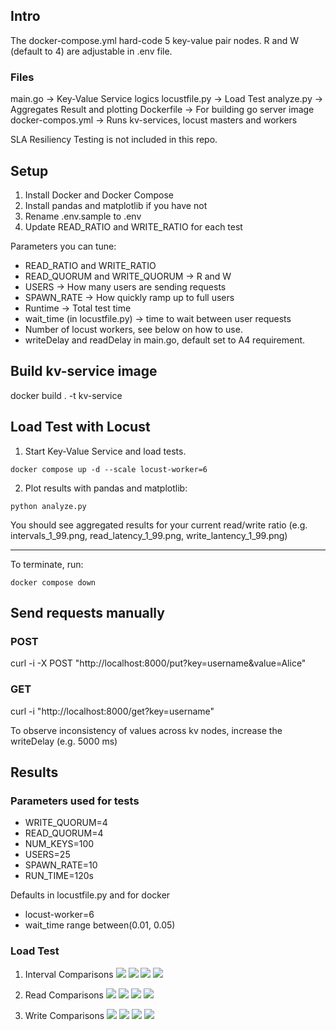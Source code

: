 
## Intro
The docker-compose.yml hard-code 5 key-value pair nodes. R and W (default to 4) are adjustable in .env file.

### Files
main.go -> Key-Value Service logics
locustfile.py -> Load Test
analyze.py -> Aggregates Result and plotting
Dockerfile -> For building go server image
docker-compos.yml -> Runs kv-services, locust masters and workers


SLA Resiliency Testing is not included in this repo.

## Setup
1) Install Docker and Docker Compose
2) Install pandas and matplotlib if you have not
3) Rename .env.sample to .env 
4) Update READ_RATIO and WRITE_RATIO for each test

Parameters you can tune:
 - READ_RATIO and WRITE_RATIO
 - READ_QUORUM and WRITE_QUORUM -> R and W 
 - USERS -> How many users are sending requests
 - SPAWN_RATE -> How quickly ramp up to full users
 - Runtime -> Total test time
 - wait_time (in locustfile.py) -> time to wait between user requests
 - Number of locust workers, see below on how to use.
 - writeDelay and readDelay in main.go, default set to A4 requirement.

## Build kv-service image
docker build . -t kv-service

## Load Test with Locust

1) Start Key-Value Service and load tests.
```
docker compose up -d --scale locust-worker=6
```
2) Plot results with pandas and matplotlib:
```
python analyze.py
```

You should see aggregated results for your current read/write ratio (e.g. intervals_1_99.png, read_latency_1_99.png, write_lantency_1_99.png)

--- 

To terminate, run:
```
docker compose down
```

## Send requests manually

### POST
curl -i -X POST "http://localhost:8000/put?key=username&value=Alice"

### GET
curl -i "http://localhost:8000/get?key=username"

To observe inconsistency of values across kv nodes, increase the writeDelay (e.g. 5000 ms)

## Results
### Parameters used for tests
 - WRITE_QUORUM=4
 - READ_QUORUM=4
 - NUM_KEYS=100
 - USERS=25
 - SPAWN_RATE=10
 - RUN_TIME=120s 

Defaults in locustfile.py and for docker
 - locust-worker=6 
 - wait_time range between(0.01, 0.05)

### Load Test

1) Interval Comparisons
![](./intervals_1_99.png)
![](./intervals_10_90.png)
![](./intervals_50_50.png)
![](./intervals_90_10.png)


2) Read Comparisons
![](./read_latency_1_99.png)
![](./read_latency_10_90.png)
![](./read_latency_50_50.png)
![](./read_latency_90_10.png)

3) Write Comparisons
![](./write_latency_1_99.png)
![](./write_latency_10_90.png)
![](./write_latency_50_50.png)
![](./write_latency_90_10.png)